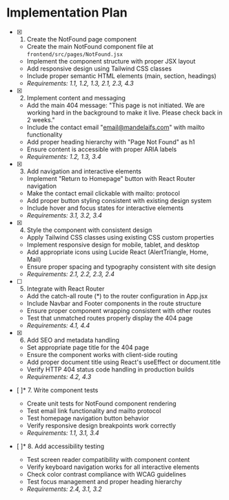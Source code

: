 # Implementation Plan

- [x] 1. Create the NotFound page component





  - Create the main NotFound component file at `frontend/src/pages/NotFound.jsx`
  - Implement the component structure with proper JSX layout
  - Add responsive design using Tailwind CSS classes
  - Include proper semantic HTML elements (main, section, headings)
  - _Requirements: 1.1, 1.2, 1.3, 2.1, 2.3, 4.3_

- [x] 2. Implement content and messaging





  - Add the main 404 message: "This page is not initiated. We are working hard in the background to make it live. Please check back in 2 weeks."
  - Include the contact email "email@mandelaifs.com" with mailto functionality
  - Add proper heading hierarchy with "Page Not Found" as h1
  - Ensure content is accessible with proper ARIA labels
  - _Requirements: 1.2, 1.3, 3.4_

- [x] 3. Add navigation and interactive elements





  - Implement "Return to Homepage" button with React Router navigation
  - Make the contact email clickable with mailto: protocol
  - Add proper button styling consistent with existing design system
  - Include hover and focus states for interactive elements
  - _Requirements: 3.1, 3.2, 3.4_

- [x] 4. Style the component with consistent design





  - Apply Tailwind CSS classes using existing CSS custom properties
  - Implement responsive design for mobile, tablet, and desktop
  - Add appropriate icons using Lucide React (AlertTriangle, Home, Mail)
  - Ensure proper spacing and typography consistent with site design
  - _Requirements: 2.1, 2.2, 2.3, 2.4_

- [ ] 5. Integrate with React Router




  - Add the catch-all route (*) to the router configuration in App.jsx
  - Include Navbar and Footer components in the route structure
  - Ensure proper component wrapping consistent with other routes
  - Test that unmatched routes properly display the 404 page
  - _Requirements: 4.1, 4.4_

- [x] 6. Add SEO and metadata handling





  - Set appropriate page title for the 404 page
  - Ensure the component works with client-side routing
  - Add proper document title using React's useEffect or document.title
  - Verify HTTP 404 status code handling in production builds
  - _Requirements: 4.2, 4.3_

- [ ]* 7. Write component tests
  - Create unit tests for NotFound component rendering
  - Test email link functionality and mailto protocol
  - Test homepage navigation button behavior
  - Verify responsive design breakpoints work correctly
  - _Requirements: 1.1, 3.1, 3.4_

- [ ]* 8. Add accessibility testing
  - Test screen reader compatibility with component content
  - Verify keyboard navigation works for all interactive elements
  - Check color contrast compliance with WCAG guidelines
  - Test focus management and proper heading hierarchy
  - _Requirements: 2.4, 3.1, 3.2_